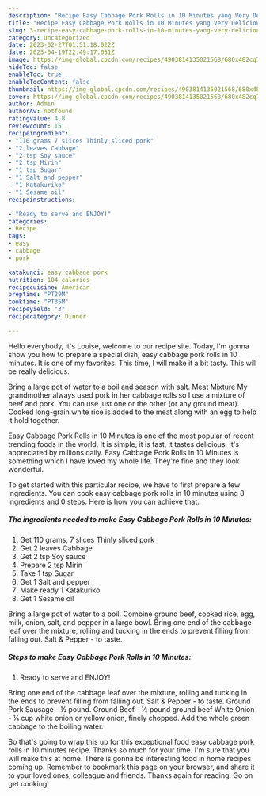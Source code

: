 ```yaml
---
description: "Recipe Easy Cabbage Pork Rolls in 10 Minutes yang Very Delicious"
title: "Recipe Easy Cabbage Pork Rolls in 10 Minutes yang Very Delicious"
slug: 3-recipe-easy-cabbage-pork-rolls-in-10-minutes-yang-very-delicious
category: Uncategorized
date: 2023-02-27T01:51:18.022Z
date: 2023-04-19T22:49:17.051Z
image: https://img-global.cpcdn.com/recipes/4903814135021568/680x482cq70/easy-cabbage-pork-rolls-in-10-minutes-recipe-main-photo.jpg
hideToc: false
enableToc: true
enableTocContent: false
thumbnail: https://img-global.cpcdn.com/recipes/4903814135021568/680x482cq70/easy-cabbage-pork-rolls-in-10-minutes-recipe-main-photo.jpg
cover: https://img-global.cpcdn.com/recipes/4903814135021568/680x482cq70/easy-cabbage-pork-rolls-in-10-minutes-recipe-main-photo.jpg
author: Admin
authorAv: notfound
ratingvalue: 4.8
reviewcount: 15
recipeingredient:
- "110 grams 7 slices Thinly sliced pork"
- "2 leaves Cabbage"
- "2 tsp Soy sauce"
- "2 tsp Mirin"
- "1 tsp Sugar"
- "1 Salt and pepper"
- "1 Katakuriko"
- "1 Sesame oil"
recipeinstructions:

- "Ready to serve and ENJOY!"
categories:
- Recipe
tags:
- easy
- cabbage
- pork

katakunci: easy cabbage pork 
nutrition: 104 calories
recipecuisine: American
preptime: "PT29M"
cooktime: "PT35M"
recipeyield: "3"
recipecategory: Dinner

---
```



Hello everybody, it's Louise, welcome to our recipe site. Today, I'm gonna show you how to prepare a special dish, easy cabbage pork rolls in 10 minutes. It is one of my favorites. This time, I will make it a bit tasty. This will be really delicious.

Bring a large pot of water to a boil and season with salt. Meat Mixture My grandmother always used pork in her cabbage rolls so I use a mixture of beef and pork. You can use just one or the other (or any ground meat). Cooked long-grain white rice is added to the meat along with an egg to help it hold together.

Easy Cabbage Pork Rolls in 10 Minutes is one of the most popular of recent trending foods in the world. It is simple, it is fast, it tastes delicious. It's appreciated by millions daily. Easy Cabbage Pork Rolls in 10 Minutes is something which I have loved my whole life. They're fine and they look wonderful.


To get started with this particular recipe, we have to first prepare a few ingredients. You can cook easy cabbage pork rolls in 10 minutes using 8 ingredients and 0 steps. Here is how you can achieve that.

<!--inarticleads1-->

##### The ingredients needed to make Easy Cabbage Pork Rolls in 10 Minutes:

1. Get 110 grams, 7 slices Thinly sliced pork
1. Get 2 leaves Cabbage
1. Get 2 tsp Soy sauce
1. Prepare 2 tsp Mirin
1. Take 1 tsp Sugar
1. Get 1 Salt and pepper
1. Make ready 1 Katakuriko
1. Get 1 Sesame oil


Bring a large pot of water to a boil. Combine ground beef, cooked rice, egg, milk, onion, salt, and pepper in a large bowl. Bring one end of the cabbage leaf over the mixture, rolling and tucking in the ends to prevent filling from falling out. Salt &amp; Pepper - to taste. 

<!--inarticleads2-->

##### Steps to make Easy Cabbage Pork Rolls in 10 Minutes:


1. Ready to serve and ENJOY!

Bring one end of the cabbage leaf over the mixture, rolling and tucking in the ends to prevent filling from falling out. Salt &amp; Pepper - to taste. Ground Pork Sausage - ½ pound. Ground Beef - ½ pound ground beef White Onion - ¼ cup white onion or yellow onion, finely chopped. Add the whole green cabbage to the boiling water. 

So that's going to wrap this up for this exceptional food easy cabbage pork rolls in 10 minutes recipe. Thanks so much for your time. I'm sure that you will make this at home. There is gonna be interesting food in home recipes coming up. Remember to bookmark this page on your browser, and share it to your loved ones, colleague and friends. Thanks again for reading. Go on get cooking!
